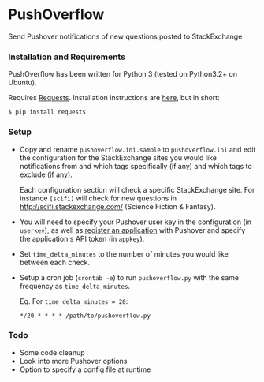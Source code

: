 PushOverflow
============

Send Pushover notifications of new questions posted to StackExchange

### Installation and Requirements

PushOverflow has been written for Python 3 (tested on Python3.2+ on Ubuntu). 

Requires [Requests](http://docs.python-requests.org/en/latest/). Installation instructions are [here](http://docs.python-requests.org/en/latest/user/install.html#install), but in short:
```
$ pip install requests
```

### Setup

- Copy and rename `pushoverflow.ini.sample` to `pushoverflow.ini` and edit the configuration for the StackExchange sites you would like notifications from and which tags specifically (if any) and which tags to exclude (if any).

  Each configuration section will check a specific StackExchange site. For instance `[scifi]` will check for new questions in http://scifi.stackexchange.com/ (Science Fiction & Fantasy).

- You will need to specify your Pushover user key in the configuration (in `userkey`), as well as [register an application](https://pushover.net/api#registration) with Pushover and specify the application's API token (in `appkey`).

- Set `time_delta_minutes` to the number of minutes you would like between each check.

- Setup a cron job (`crontab -e`) to run `pushoverflow.py` with the same frequency as `time_delta_minutes`.

  Eg. For `time_delta_minutes = 20`:

  ```
  */20 * * * * /path/to/pushoverflow.py
  ```

### Todo

- Some code cleanup
- Look into more Pushover options
- Option to specify a config file at runtime
